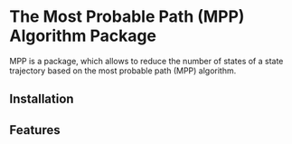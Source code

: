 # The Most Probable Path (MPP) Algorithm Package

MPP is a package, which allows to reduce the number of states of a state trajectory based on the most probable path (MPP) algorithm.

## Installation

## Features
